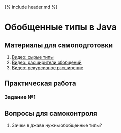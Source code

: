 {% include header.md %}

Обобщенные типы в Java
===

Материалы для самоподготовки
---------------------
1. [Видео: сырые типы](https://www.youtube.com/watch?v=MniNZsyjH9E)
1. [Видео: расширители обобщений](https://www.youtube.com/watch?v=pezRhckJbFE)
1. [Видео: рекурсивное расширение](https://www.youtube.com/watch?v=ns8T7-nI_Ec)

Практическая работа
---------------------

### Задание №1


Вопросы для самоконтроля
---------------------
1. Зачем в джаве нужны обобщенные типы?
